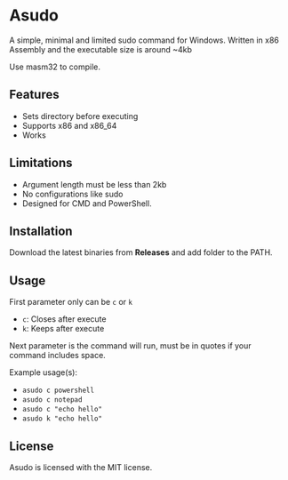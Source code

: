 # Asudo
A simple, minimal and limited sudo command for Windows. Written in x86 Assembly and the executable size is around ~4kb

Use masm32 to compile.

## Features
- Sets directory before executing
- Supports x86 and x86_64
- Works

## Limitations
- Argument length must be less than 2kb
- No configurations like sudo
- Designed for CMD and PowerShell.

## Installation
Download the latest binaries from **Releases** and add folder to the PATH.

## Usage
First parameter only can be `c` or `k`
- `c`: Closes after execute
- `k`: Keeps after execute

Next parameter is the command will run, must be in quotes if your command includes space.

Example usage(s):
- `asudo c powershell`
- `asudo c notepad`
- `asudo c "echo hello"`
- `asudo k "echo hello"`

## License
Asudo is licensed with the MIT license.